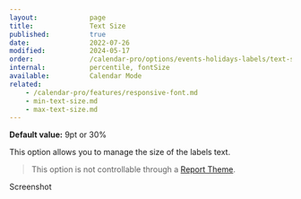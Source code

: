 ```yaml
---
layout:             page
title:              Text Size
published:          true
date:               2022-07-26
modified:           2024-05-17
order:              /calendar-pro/options/events-holidays-labels/text-size
internal:           percentile, fontSize
available:          Calendar Mode
related:
    - /calendar-pro/features/responsive-font.md
    - min-text-size.md
    - max-text-size.md
---
```

**Default value:** 9pt or 30%

This option allows you to manage the size of the labels text. 

> This option is not controllable through a [Report Theme](../../features/themes.md).

<todo>Screenshot</todo>